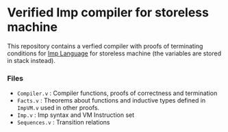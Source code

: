 # Verified Imp compiler for storeless machine

This repository contains a verfied compiler with proofs of terminating conditions for [Imp Language]() for storeless machine (the variables are stored in stack instead).

### Files

* `Compiler.v`  :   Compiler functions, proofs of correctness and termination
* `Facts.v`     :   Theorems about functions and inductive types defined in `ImpVM.v` used in other proofs.
* `Imp.v`     :   Imp syntax and VM Instruction set
* `Sequences.v` :   Transition relations
